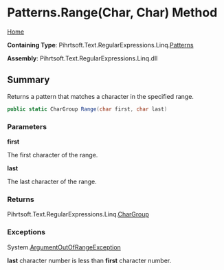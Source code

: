# Patterns\.Range\(Char, Char\) Method

[Home](../../../../../../README.md)

**Containing Type**: Pihrtsoft\.Text\.RegularExpressions\.Linq\.[Patterns](../README.md)

**Assembly**: Pihrtsoft\.Text\.RegularExpressions\.Linq\.dll

## Summary

Returns a pattern that matches a character in the specified range\.

```csharp
public static CharGroup Range(char first, char last)
```

### Parameters

**first**

The first character of the range\.

**last**

The last character of the range\.

### Returns

Pihrtsoft\.Text\.RegularExpressions\.Linq\.[CharGroup](../../CharGroup/README.md)

### Exceptions

System\.[ArgumentOutOfRangeException](https://docs.microsoft.com/en-us/dotnet/api/system.argumentoutofrangeexception)

**last** character number is less than **first** character number\.


